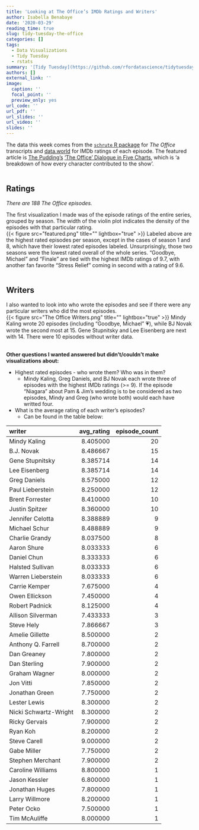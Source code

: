 ```yaml
---
title: 'Looking at The Office’s IMDb Ratings and Writers'
author: Isabella Benabaye
date: '2020-03-29'
reading_time: true
slug: tidy-tuesday-the-office
categories: []
tags:
  - Data Visualizations
  - Tidy Tuesday
  - rstats
summary: '[Tidy Tuesday](https://github.com/rfordatascience/tidytuesday)’s Week 12 dataset from the [`schrute` R package](https://bradlindblad.github.io/schrute/index.html) and data.world'
authors: []
external_link: ''
image:
  caption: ''
  focal_point: ''
  preview_only: yes
url_code: ''
url_pdf: ''
url_slides: ''
url_video: ''
slides: ''
---
```


The data this week comes from the [`schrute` R package](https://bradlindblad.github.io/schrute/index.html) for *The Office* transcripts and [data.world](https://data.world/anujjain7/the-office-imdb-ratings-dataset) for IMDb ratings of each episode. The featured article is [The Pudding’s](https://pudding.cool/) [‘The Office’ Dialogue in Five Charts](https://pudding.cool/2017/08/the-office/), which is ‘a breakdown of how every character contributed to the show’.  
<br />

## Ratings

*There are 188 The Office episodes.*

The first visualization I made was of the episode ratings of the entire
series, grouped by season. The width of the violin plot indicates the
density of the episodes with that particular rating.   
{{< figure src="featured.png" title="" lightbox="true" >}}
Labeled above are the
highest rated episodes per season, except in the cases of season 1 and
8, which have their lowest rated episodes labeled. Unsurprisingly, those
two seasons were the lowest rated overall of the whole series. “Goodbye,
Michael” and “Finale” are tied with the highest IMDb ratings of 9.7,
with another fan favorite “Stress Relief” coming in second with a rating
of 9.6.  
<br />

## Writers

I also wanted to look into who wrote the episodes and see if there were
any particular writers who did the most episodes.  
{{< figure src="The Office Writers.png" title="" lightbox="true" >}}
Mindy Kaling wrote 20 episodes
(including “Goodbye, Michael” 💗), while BJ Novak wrote the second
most at 15. Gene Stupnitsky and Lee Eisenberg are next with 14. There
were 10 episodes without writer data.    
<br />

**Other questions I wanted answered but didn’t/couldn’t make
visualizations about:**

  - Highest rated episodes - who wrote them? Who was in them?
      - Mindy Kaling, Greg Daniels, and BJ Novak each wrote three of
        episodes with the highest IMDb ratings (\>= 9). If the episode
        “Niagara” about Pam & Jim’s wedding is to be considered as two
        episodes, Mindy and Greg (who wrote both) would each have
        writted four.
  - What is the average rating of each writer’s episodes?
      - Can be found in the table below:

| writer                | avg\_rating | episode\_count |
| :-------------------- | ----------: | -------------: |
| Mindy Kaling          |    8.405000 |             20 |
| B.J. Novak            |    8.486667 |             15 |
| Gene Stupnitsky       |    8.385714 |             14 |
| Lee Eisenberg         |    8.385714 |             14 |
| Greg Daniels          |    8.575000 |             12 |
| Paul Lieberstein      |    8.250000 |             12 |
| Brent Forrester       |    8.410000 |             10 |
| Justin Spitzer        |    8.360000 |             10 |
| Jennifer Celotta      |    8.388889 |              9 |
| Michael Schur         |    8.488889 |              9 |
| Charlie Grandy        |    8.037500 |              8 |
| Aaron Shure           |    8.033333 |              6 |
| Daniel Chun           |    8.333333 |              6 |
| Halsted Sullivan      |    8.033333 |              6 |
| Warren Lieberstein    |    8.033333 |              6 |
| Carrie Kemper         |    7.675000 |              4 |
| Owen Ellickson        |    7.450000 |              4 |
| Robert Padnick        |    8.125000 |              4 |
| Allison Silverman     |    7.433333 |              3 |
| Steve Hely            |    7.866667 |              3 |
| Amelie Gillette       |    8.500000 |              2 |
| Anthony Q. Farrell    |    8.700000 |              2 |
| Dan Greaney           |    7.800000 |              2 |
| Dan Sterling          |    7.900000 |              2 |
| Graham Wagner         |    8.000000 |              2 |
| Jon Vitti             |    7.850000 |              2 |
| Jonathan Green        |    7.750000 |              2 |
| Lester Lewis          |    8.300000 |              2 |
| Nicki Schwartz-Wright |    8.300000 |              2 |
| Ricky Gervais         |    7.900000 |              2 |
| Ryan Koh              |    8.200000 |              2 |
| Steve Carell          |    9.000000 |              2 |
| Gabe Miller           |    7.750000 |              2 |
| Stephen Merchant      |    7.900000 |              2 |
| Caroline Williams     |    8.800000 |              1 |
| Jason Kessler         |    6.800000 |              1 |
| Jonathan Huges        |    7.800000 |              1 |
| Larry Willmore        |    8.200000 |              1 |
| Peter Ocko            |    7.500000 |              1 |
| Tim McAuliffe         |    8.000000 |              1 |
